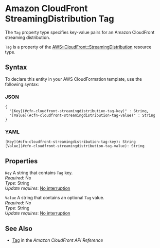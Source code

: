 # Amazon CloudFront StreamingDistribution Tag<a name="aws-properties-cloudfront-streamingdistribution-tag"></a>

<a name="aws-properties-cloudfront-streamingdistribution-tag-description"></a>The `Tag` property type specifies key\-value pairs for an Amazon CloudFront streaming distribution\.

<a name="aws-properties-cloudfront-streamingdistribution-tag-inheritance"></a> `Tag` is a property of the [AWS::CloudFront::StreamingDistribution](aws-resource-cloudfront-streamingdistribution.md) resource type\. 

## Syntax<a name="aws-properties-cloudfront-streamingdistribution-tag-syntax"></a>

To declare this entity in your AWS CloudFormation template, use the following syntax:

### JSON<a name="aws-properties-cloudfront-streamingdistribution-tag-syntax.json"></a>

```
{
  "[Key](#cfn-cloudfront-streamingdistribution-tag-key)" : String,
  "[Value](#cfn-cloudfront-streamingdistribution-tag-value)" : String
}
```

### YAML<a name="aws-properties-cloudfront-streamingdistribution-tag-syntax.yaml"></a>

```
[Key](#cfn-cloudfront-streamingdistribution-tag-key): String
[Value](#cfn-cloudfront-streamingdistribution-tag-value): String
```

## Properties<a name="aws-properties-cloudfront-streamingdistribution-tag-properties"></a>

`Key`  <a name="cfn-cloudfront-streamingdistribution-tag-key"></a>
A string that contains `Tag` key\.  
 *Required*: No  
 *Type*: String  
 *Update requires*: [No interruption](using-cfn-updating-stacks-update-behaviors.md#update-no-interrupt) 

`Value`  <a name="cfn-cloudfront-streamingdistribution-tag-value"></a>
A string that contains an optional `Tag` value\.  
 *Required*: No  
 *Type*: String  
 *Update requires*: [No interruption](using-cfn-updating-stacks-update-behaviors.md#update-no-interrupt) 

## See Also<a name="aws-properties-cloudfront-streamingdistribution-seealso"></a>
+ [Tag](https://docs.aws.amazon.com/cloudfront/latest/APIReference/API_Tag.html) in the *Amazon CloudFront API Reference*